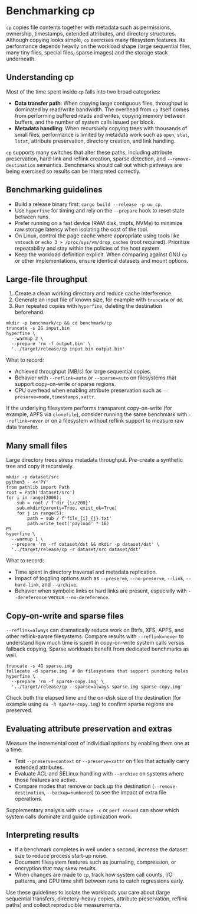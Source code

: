 <!-- spell-checker:ignore hyperfine tmpfs reflink fsxattr xattrs clonefile vmtouch APFS pathlib Btrfs fallocate journaling -->

# Benchmarking cp

`cp` copies file contents together with metadata such as permissions, ownership,
timestamps, extended attributes, and directory structures. Although copying
looks simple, `cp` exercises many filesystem features. Its performance depends
heavily on the workload shape (large sequential files, many tiny files, special
files, sparse images) and the storage stack underneath.

## Understanding cp

Most of the time spent inside `cp` falls into two broad categories:

- **Data transfer path**: When copying large contiguous files, throughput is
dominated by read/write bandwidth. The overhead from `cp` itself comes from
performing buffered reads and writes, copying memory between buffers, and the
number of system calls issued per block.
- **Metadata handling**: When recursively copying trees with thousands of small
files, performance is limited by metadata work such as `open`, `stat`,
`lstat`, attribute preservation, directory creation, and link handling.

`cp` supports many switches that alter these paths, including attribute
preservation, hard-link and reflink creation, sparse detection, and
`--remove-destination` semantics. Benchmarks should call out which pathways are
being exercised so results can be interpreted correctly.

## Benchmarking guidelines

- Build a release binary first: `cargo build --release -p uu_cp`.
- Use `hyperfine` for timing and rely on the `--prepare` hook to reset state
between runs.
- Prefer running on a fast device (RAM disk, tmpfs, NVMe) to minimize raw
storage latency when isolating the cost of the tool.
- On Linux, control the page cache where appropriate using tools like
`vmtouch` or `echo 3 > /proc/sys/vm/drop_caches` (root required). Prioritize
repeatability and stay within the policies of the host system.
- Keep the workload definition explicit. When comparing against GNU `cp` or
other implementations, ensure identical datasets and mount options.

## Large-file throughput

1. Create a clean working directory and reduce cache interference.
2. Generate an input file of known size, for example with `truncate` or `dd`.
3. Run repeated copies with `hyperfine`, deleting the destination beforehand.

```shell
mkdir -p benchmark/cp && cd benchmark/cp
truncate -s 2G input.bin
hyperfine \
  --warmup 2 \
  --prepare 'rm -f output.bin' \
  '../target/release/cp input.bin output.bin'
```

What to record:

- Achieved throughput (MB/s) for large sequential copies.
- Behavior with `--reflink=auto` or `--sparse=auto` on filesystems that
support copy-on-write or sparse regions.
- CPU overhead when enabling attribute preservation such as
`--preserve=mode,timestamps,xattr`.

If the underlying filesystem performs transparent copy-on-write (for example,
APFS via `clonefile`), consider running the same benchmark with `--reflink=never`
or on a filesystem without reflink support to measure raw data transfer.

## Many small files

Large directory trees stress metadata throughput. Pre-create a synthetic tree
and copy it recursively.

```shell
mkdir -p dataset/src
python3 - <<'PY'
from pathlib import Path
root = Path('dataset/src')
for i in range(2000):
    sub = root / f'dir_{i//200}'
    sub.mkdir(parents=True, exist_ok=True)
    for j in range(5):
        path = sub / f'file_{i}_{j}.txt'
        path.write_text('payload' * 16)
PY
hyperfine \
  --warmup 1 \
  --prepare 'rm -rf dataset/dst && mkdir -p dataset/dst' \
  '../target/release/cp -r dataset/src dataset/dst'
```

What to record:

- Time spent in directory traversal and metadata replication.
- Impact of toggling options such as `--preserve`, `--no-preserve`, `--link`,
`--hard-link`, and `--archive`.
- Behavior when symbolic links or hard links are present, especially with
`--dereference` versus `--no-dereference`.

## Copy-on-write and sparse files

`--reflink=always` can dramatically reduce work on Btrfs, XFS, APFS, and other
reflink-aware filesystems. Compare results with `--reflink=never` to understand
how much time is spent in copy-on-write system calls versus fallback copying.
Sparse workloads benefit from dedicated benchmarks as well.

```shell
truncate -s 4G sparse.img
fallocate -d sparse.img  # On filesystems that support punching holes
hyperfine \
  --prepare 'rm -f sparse-copy.img' \
  '../target/release/cp --sparse=always sparse.img sparse-copy.img'
```

Check both the elapsed time and the on-disk size of the destination (for
example using `du -h sparse-copy.img`) to confirm sparse regions are preserved.

## Evaluating attribute preservation and extras

Measure the incremental cost of individual options by enabling them one at a
time:

- Test `--preserve=context` or `--preserve=xattr` on files that actually carry
extended attributes.
- Evaluate ACL and SELinux handling with `--archive` on systems where those
features are active.
- Compare modes that remove or back up the destination (`--remove-destination`,
`--backup=numbered`) to see the impact of extra file operations.

Supplementary analysis with `strace -c` or `perf record` can show which system
calls dominate and guide optimization work.

## Interpreting results

- If a benchmark completes in well under a second, increase the dataset size to
reduce process start-up noise.
- Document filesystem features such as journaling, compression, or encryption
that may skew results.
- When changes are made to `cp`, track how system call counts, I/O patterns,
and CPU time shift between runs to catch regressions early.

Use these guidelines to isolate the workloads you care about (large sequential
transfers, directory-heavy copies, attribute preservation, reflink paths) and
collect reproducible measurements.
